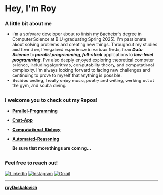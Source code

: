 
# Hey, I'm Roy

### A little bit about me
- I'm a software developer about to finish my Bachelor's degree in Computer Science at BIU (graduating Spring 2025). I'm passionate about solving problems and creating new things.
Throughout my studies and free time, I've gained experience in various fields, from ***Data Science*** to ***parallel programming***, ***full-stack*** applications to ***low-level programming***.
I've also deeply enjoyed exploring theoretical computer science, including algorithms, computability theory, and computational complexity. I'm always looking forward to facing new challenges and continuing to prove to myself that anything is possible.
- Besides coding, I really enjoy music, poetry and writing, working out at the gym, and scuba diving.   

##

### I welcome you to check out my Repos!
- **[Parallel-Programming](https://github.com/RoyDoskalovich/Parallel-Programming)**
- **[Chat-App](https://github.com/RoyDoskalovich/Chat-App)**
- **[Computational-Biology](https://github.com/RoyDoskalovich/Computational-Biology)**
- **[Automated-Reasoning](https://github.com/RoyDoskalovich/Automated-Reasoning)**
  
  **Be sure that more things are coming...**

  ##

### Feel free to reach out! 
[![LinkedIn](https://img.shields.io/badge/LinkedIn-0077B5?style=for-the-badge&logo=linkedin&logoColor=white)](https://www.linkedin.com/in/roy-doskalovich-0266a826a)
[![Instagram](https://img.shields.io/badge/Instagram-E4405F?style=for-the-badge&logo=instagram&logoColor=white)](https://www.instagram.com/roydoskalovich/)
[![Gmail](https://img.shields.io/badge/Gmail-D14836?style=for-the-badge&logo=gmail&logoColor=white)](mailto:rodoskalovich@gmail.com)

---
**[royDoskalovich](https://github.com/royDoskalovich)**
